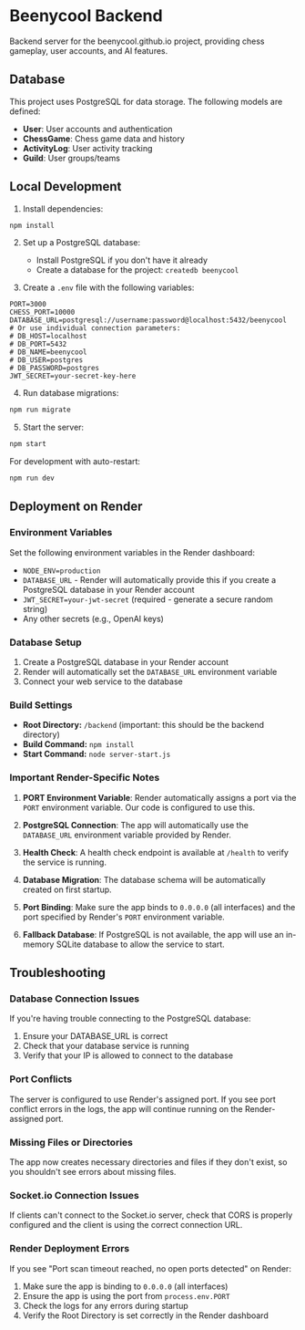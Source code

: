 # Beenycool Backend

Backend server for the beenycool.github.io project, providing chess gameplay, user accounts, and AI features.

## Database

This project uses PostgreSQL for data storage. The following models are defined:

- **User**: User accounts and authentication
- **ChessGame**: Chess game data and history
- **ActivityLog**: User activity tracking
- **Guild**: User groups/teams

## Local Development

1. Install dependencies:
```bash
npm install
```

2. Set up a PostgreSQL database:
   - Install PostgreSQL if you don't have it already
   - Create a database for the project: `createdb beenycool`

3. Create a `.env` file with the following variables:
```
PORT=3000
CHESS_PORT=10000
DATABASE_URL=postgresql://username:password@localhost:5432/beenycool
# Or use individual connection parameters:
# DB_HOST=localhost
# DB_PORT=5432
# DB_NAME=beenycool
# DB_USER=postgres
# DB_PASSWORD=postgres
JWT_SECRET=your-secret-key-here
```

4. Run database migrations:
```bash
npm run migrate
```

5. Start the server:
```bash
npm start
```

For development with auto-restart:
```bash
npm run dev
```

## Deployment on Render

### Environment Variables

Set the following environment variables in the Render dashboard:

- `NODE_ENV=production`
- `DATABASE_URL` - Render will automatically provide this if you create a PostgreSQL database in your Render account
- `JWT_SECRET=your-jwt-secret` (required - generate a secure random string)
- Any other secrets (e.g., OpenAI keys)

### Database Setup

1. Create a PostgreSQL database in your Render account
2. Render will automatically set the `DATABASE_URL` environment variable
3. Connect your web service to the database

### Build Settings

- **Root Directory:** `/backend` (important: this should be the backend directory)
- **Build Command:** `npm install`
- **Start Command:** `node server-start.js`

### Important Render-Specific Notes

1. **PORT Environment Variable**: Render automatically assigns a port via the `PORT` environment variable. Our code is configured to use this.

2. **PostgreSQL Connection**: The app will automatically use the `DATABASE_URL` environment variable provided by Render.

3. **Health Check**: A health check endpoint is available at `/health` to verify the service is running.

4. **Database Migration**: The database schema will be automatically created on first startup.

5. **Port Binding**: Make sure the app binds to `0.0.0.0` (all interfaces) and the port specified by Render's `PORT` environment variable.

6. **Fallback Database**: If PostgreSQL is not available, the app will use an in-memory SQLite database to allow the service to start.

## Troubleshooting

### Database Connection Issues

If you're having trouble connecting to the PostgreSQL database:

1. Ensure your DATABASE_URL is correct
2. Check that your database service is running
3. Verify that your IP is allowed to connect to the database

### Port Conflicts

The server is configured to use Render's assigned port. If you see port conflict errors in the logs, the app will continue running on the Render-assigned port.

### Missing Files or Directories

The app now creates necessary directories and files if they don't exist, so you shouldn't see errors about missing files.

### Socket.io Connection Issues

If clients can't connect to the Socket.io server, check that CORS is properly configured and the client is using the correct connection URL. 

### Render Deployment Errors

If you see "Port scan timeout reached, no open ports detected" on Render:
1. Make sure the app is binding to `0.0.0.0` (all interfaces)
2. Ensure the app is using the port from `process.env.PORT`
3. Check the logs for any errors during startup
4. Verify the Root Directory is set correctly in the Render dashboard 